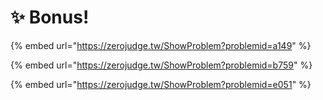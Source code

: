 # ✨ Bonus!

{% embed url="https://zerojudge.tw/ShowProblem?problemid=a149" %}

{% embed url="https://zerojudge.tw/ShowProblem?problemid=b759" %}

{% embed url="https://zerojudge.tw/ShowProblem?problemid=e051" %}

